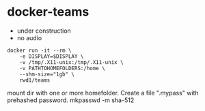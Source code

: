 # docker-teams

* under construction
* no audio



```
docker run -it --rm \
    -e DISPLAY=$DISPLAY \
    -v /tmp/.X11-unix:/tmp/.X11-unix \
    -v PATHTOHOMEFOLDERS:/home \
	--shm-size="1gb" \
	rwd1/teams
```


mount dir with one or more homefolder. 
Create a file ".mypass" with prehashed password. 
mkpasswd -m sha-512
